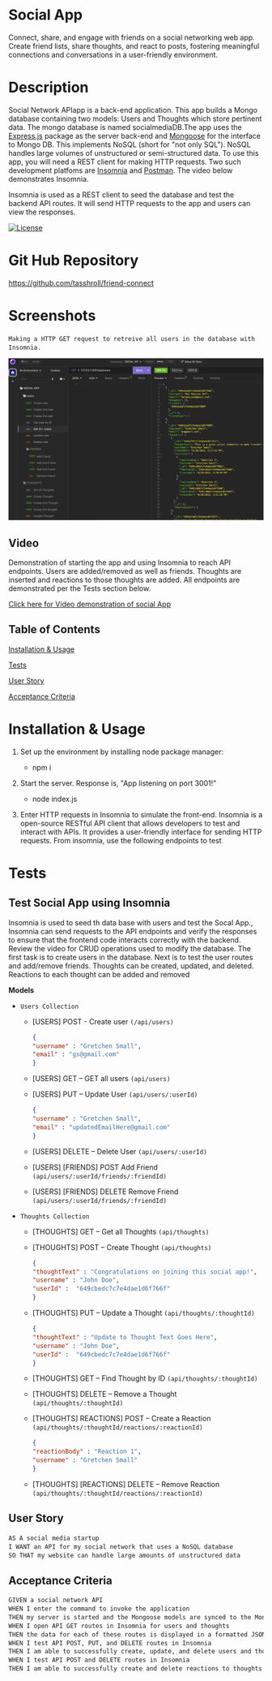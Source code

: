 # Social App

Connect, share, and engage with friends on a social networking web app. Create friend lists, share thoughts, and react to posts, fostering meaningful connections and conversations in a user-friendly environment.

# Description

Social Network APIapp is a back-end application. This app builds a Mongo database containing two models: Users and Thoughts which store pertinent data. The mongo database is named socialmediaDB.The app uses the [Express.js](https://www.npmjs.com/package/express) package as the server back-end and [Mongoose](https://www.npmjs.com/package/mongoose) for the interface to Mongo DB. This implements NoSQL (short for "not only SQL"). NoSQL handles large volumes of unstructured or semi-structured data. To use this app, you will need a REST client for making HTTP requests. Two such development platfoms are [Insomnia](https://insomnia.rest/) and [Postman](https://www.postman.com/product/rest-client/). The video below demonstrates Insomnia. 

Insomnia is used as a REST client to seed the database and test the backend API routes. It will send HTTP requests to the app and users can view the responses. 

[![License](https://img.shields.io/badge/License-n/a-n/a.svg)](n/a)

# Git Hub Repository
https://github.com/tasshroll/friend-connect

# Screenshots

`Making a HTTP GET request to retreive all users in the database with Insomnia.`

![HTTP request to GET All Users in Insomnia](Assets/Insomnia_GET_all_users_route.png) 

## Video

Demonstration of starting the app and using Insomnia to reach API endpoints. Users are added/removed as well as friends. Thoughts are inserted and reactions to those thoughts are added. All endpoints are demonstrated per the Tests section below. 

[Click here for Video demonstration of social App](https://youtu.be/03-QvXwLwMc)

## Table of Contents

[Installation & Usage](#installation--usage)

[Tests](#tests)

[User Story](#user-story)

[Acceptance Criteria](#acceptance-criteria)

# Installation & Usage

1. Set up the environment by installing node package manager:

	* npm i 

2. Start the server. Response is, "App listening on port 3001!"

	* node index.js

3. Enter HTTP requests in Insomnia to simulate the front-end. Insomnia is a open-source RESTful API client that allows developers to test and interact with APIs. It provides a user-friendly interface for sending HTTP requests. From insomnia, use the following endpoints to test

# Tests

## Test Social App using Insomnia

Insomnia is used to seed th data base with users and test the Socal App., Insomnia can send requests to the API endpoints and verify the responses to ensure that the frontend code interacts correctly with the backend. Review the video for CRUD operations used to modify the database.  The first task is to create  users in the database. Next is to test the user routes and add/remove friends. Thoughts can be created, updated, and deleted. Reactions to each thought can be added and removed

**Models**
* `Users Collection`

    * [USERS] POST - Create user `(/api/users)`
        ```json
        {
	    "username" : "Gretchen Small",
	    "email" : "gs@gmail.com"
        }
        ```

    * [USERS] GET – GET all users `(api/users)`

    * [USERS] PUT – Update User `(api/users/:userId)`
        ```json
        {
	    "username" : "Gretchen Small",
	    "email" : "updatedEmailHere@gmail.com"
        }
        ```

    * [USERS] DELETE – Delete User `(api/users/:userId)`

    * [USERS] [FRIENDS] POST Add Friend `(api/users/:userId/friends/:friendId)`

    * [USERS] [FRIENDS] DELETE Remove Friend `(api/users/:userId/friends/:friendId)`


* `Thoughts Collection`
    
    * [THOUGHTS] GET – Get all Thoughts `(api/thoughts)`

    * [THOUGHTS] POST – Create Thought `(api/thoughts)`
        ```json
        {
	    "thoughtText" : "Congratulations on joining this social app!",
	    "username" : "John Doe",
	    "userId" :  "649cbedc7c7e4dae1d6f766f"
        }
        ```

    * [THOUGHTS] PUT – Update a Thought `(api/thoughts/:thoughtId)`
        ```json
        {
	    "thoughtText" : "Update to Thought Text Goes Here",
	    "username" : "John Doe",
	    "userId" :  "649cbedc7c7e4dae1d6f766f"
        }
        ```

    * [THOUGHTS] GET – Find Thought by ID `(api/thoughts/:thoughtId)`

    * [THOUGHTS] DELETE – Remove a Thought `(api/thoughts/:thoughtId)`

    * [THOUGHTS] REACTIONS] POST – Create a Reaction `(api/thoughts/:thoughtId/reactions/:reactionId)`
        ```json
        {
	    "reactionBody" : "Reaction 1",
	    "username" : "Gretchen Small"
        }
        ```

    * [THOUGHTS] [REACTIONS] DELETE – Remove Reaction `(api/thoughts/:thoughtId/reactions/:reactionId)`




## User Story

```md
AS A social media startup
I WANT an API for my social network that uses a NoSQL database
SO THAT my website can handle large amounts of unstructured data
```

## Acceptance Criteria

```md
GIVEN a social network API
WHEN I enter the command to invoke the application
THEN my server is started and the Mongoose models are synced to the MongoDB database
WHEN I open API GET routes in Insomnia for users and thoughts
THEN the data for each of these routes is displayed in a formatted JSON
WHEN I test API POST, PUT, and DELETE routes in Insomnia
THEN I am able to successfully create, update, and delete users and thoughts in my database
WHEN I test API POST and DELETE routes in Insomnia
THEN I am able to successfully create and delete reactions to thoughts and add and remove friends to a user’s friend list
```

